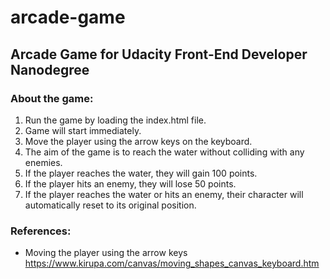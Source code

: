 # arcade-game

<h2>Arcade Game for Udacity Front-End Developer Nanodegree</h2>

<h3>About the game:</h3>

1. Run the game by loading the index.html file.
2. Game will start immediately.
3. Move the player using the arrow keys on the keyboard.
4. The aim of the game is to reach the water without colliding with any enemies.
5. If the player reaches the water, they will gain 100 points.
6. If the player hits an enemy, they will lose 50 points.
7. If the player reaches the water or hits an enemy, their character will automatically reset to its original position.

<h3>References:</h3>

- Moving the player using the arrow keys https://www.kirupa.com/canvas/moving_shapes_canvas_keyboard.htm
